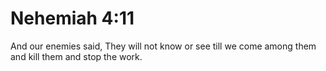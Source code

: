 # Nehemiah 4:11

And our enemies said, They will not know or see till we come among them and kill them and stop the work.
